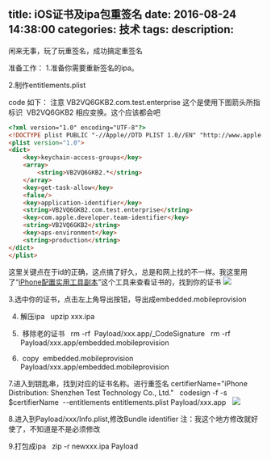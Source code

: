 title: iOS证书及ipa包重签名
date: 2016-08-24 14:38:00
categories: 技术
tags: 
description:
---
闲来无事，玩了玩重签名，成功搞定重签名


准备工作：
1.准备你需要重新签名的ipa。


2.制作entitlements.plist 

code 如下： 注意 VB2VQ6GKB2.com.test.enterprise 这个是使用下图箭头所指标识  VB2VQ6GKB2 相应变换。这个应该都会吧

<!--more-->


```html
<?xml version="1.0" encoding="UTF-8"?>  
<!DOCTYPE plist PUBLIC "-//Apple//DTD PLIST 1.0//EN" "http://www.apple.com/DTDs/PropertyList-1.0.dtd">  
<plist version="1.0">  
<dict>  
    <key>keychain-access-groups</key>
    <array>
        <string>VB2VQ6GKB2.*</string>
    </array>
    <key>get-task-allow</key>
    <false/>
    <key>application-identifier</key>
    <string>VB2VQ6GKB2.com.test.enterprise</string>
    <key>com.apple.developer.team-identifier</key>
    <string>VB2VQ6GKB2</string>
    <key>aps-environment</key>
    <string>production</string>
</dict>  
</plist> 
```


这里关键点在于id的正确，这点搞了好久，总是和网上找的不一样。我这里用了“[iPhone](https://pan.baidu.com/s/1o7OLrRG)[配置实用工具副本](https://pan.baidu.com/s/1o7OLrRG)”这个工具来查看证书的，找到你的证书
![](http://img.blog.csdn.net/20160824143715637?watermark/2/text/aHR0cDovL2Jsb2cuY3Nkbi5uZXQv/font/5a6L5L2T/fontsize/400/fill/I0JBQkFCMA==/dissolve/70/gravity/Center)


3.选中你的证书，点击左上角导出按钮，导出成embedded.mobileprovision


4. 解压ipa
  upzip xxx.ipa  


5.  移除老的证书 
 rm -rf  Payload/xxx.app/_CodeSignature 
 rm -rf  Payload/xxx.app/embedded.mobileprovision


6.  copy  embedded.mobileprovision  Payload/xxx.app/embedded.mobileprovision


7.进入到钥匙串，找到对应的证书名称。进行重签名
certifierName="iPhone Distribution: Shenzhen Test Technology Co., Ltd."  
codesign -f -s $certifierName  --entitlements entitlements.plist Payload/xxx.app  
![](http://img.blog.csdn.net/20170208161443140?watermark/2/text/aHR0cDovL2Jsb2cuY3Nkbi5uZXQvbGlob25nbGk1Mjg2Mjg=/font/5a6L5L2T/fontsize/400/fill/I0JBQkFCMA==/dissolve/70/gravity/Center)



8.进入到Payload/xxx/Info.plist,修改Bundle identifier 注：我这个地方修改就好使了，不知道是不是必须修改


9.打包成ipa
  zip -r newxxx.ipa Payload    



